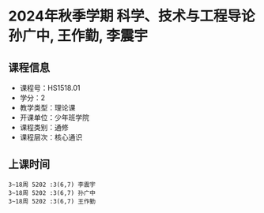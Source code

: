# 2024年秋季学期 科学、技术与工程导论 孙广中, 王作勤, 李震宇






## 课程信息

- 课程号：HS1518.01
- 学分：2
- 教学类型：理论课
- 开课单位：少年班学院
- 课程类别：通修
- 课程层次：核心通识

## 上课时间

```
3~18周 5202 :3(6,7) 李震宇
3~18周 5202 :3(6,7) 孙广中
3~18周 5202 :3(6,7) 王作勤
```

